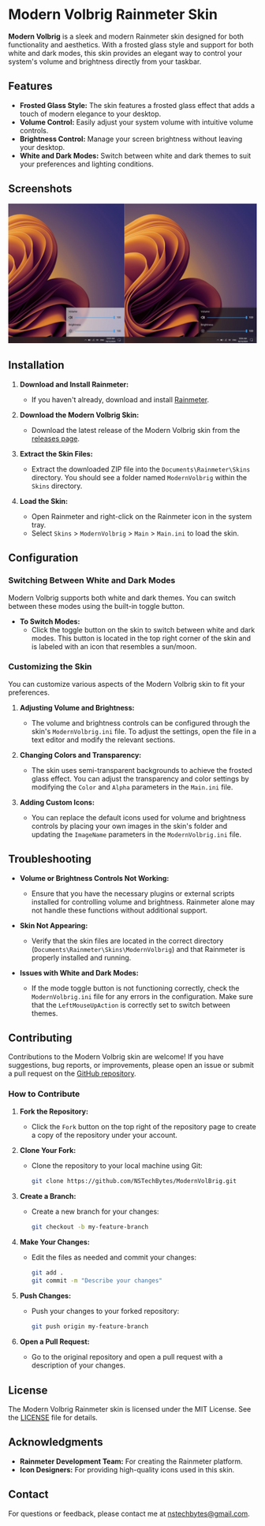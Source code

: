 # Modern Volbrig Rainmeter Skin

**Modern Volbrig** is a sleek and modern Rainmeter skin designed for both functionality and aesthetics. With a frosted glass style and support for both white and dark modes, this skin provides an elegant way to control your system's volume and brightness directly from your taskbar.

## Features

- **Frosted Glass Style:** The skin features a frosted glass effect that adds a touch of modern elegance to your desktop.
- **Volume Control:** Easily adjust your system volume with intuitive volume controls.
- **Brightness Control:** Manage your screen brightness without leaving your desktop.
- **White and Dark Modes:** Switch between white and dark themes to suit your preferences and lighting conditions.

## Screenshots

![Modern Volbrig Screenshot](https://github.com/NSTechBytes/Projects-Templates/blob/main/RainmeterSkins/ModernVolBrig/Untitled%20design.png)

## Installation

1. **Download and Install Rainmeter:**
   - If you haven't already, download and install [Rainmeter](https://www.rainmeter.net/).

2. **Download the Modern Volbrig Skin:**
   - Download the latest release of the Modern Volbrig skin from the [releases page](https://github.com/NSTechBytes/ModernVolBrig/releases/tag/ModernVolBrig).

3. **Extract the Skin Files:**
   - Extract the downloaded ZIP file into the `Documents\Rainmeter\Skins` directory. You should see a folder named `ModernVolbrig` within the `Skins` directory.

4. **Load the Skin:**
   - Open Rainmeter and right-click on the Rainmeter icon in the system tray.
   - Select `Skins` > `ModernVolbrig` > `Main` > `Main.ini` to load the skin.

## Configuration

### Switching Between White and Dark Modes

Modern Volbrig supports both white and dark themes. You can switch between these modes using the built-in toggle button.

- **To Switch Modes:**
  - Click the toggle button on the skin to switch between white and dark modes. This button is located in the top right corner of the skin and is labeled with an icon that resembles a sun/moon.

### Customizing the Skin

You can customize various aspects of the Modern Volbrig skin to fit your preferences.

1. **Adjusting Volume and Brightness:**
   - The volume and brightness controls can be configured through the skin's `ModernVolbrig.ini` file. To adjust the settings, open the file in a text editor and modify the relevant sections.

2. **Changing Colors and Transparency:**
   - The skin uses semi-transparent backgrounds to achieve the frosted glass effect. You can adjust the transparency and color settings by modifying the `Color` and `Alpha` parameters in the `Main.ini` file.

3. **Adding Custom Icons:**
   - You can replace the default icons used for volume and brightness controls by placing your own images in the skin's folder and updating the `ImageName` parameters in the `ModernVolbrig.ini` file.

## Troubleshooting

- **Volume or Brightness Controls Not Working:**
  - Ensure that you have the necessary plugins or external scripts installed for controlling volume and brightness. Rainmeter alone may not handle these functions without additional support.

- **Skin Not Appearing:**
  - Verify that the skin files are located in the correct directory (`Documents\Rainmeter\Skins\ModernVolbrig`) and that Rainmeter is properly installed and running.

- **Issues with White and Dark Modes:**
  - If the mode toggle button is not functioning correctly, check the `ModernVolbrig.ini` file for any errors in the configuration. Make sure that the `LeftMouseUpAction` is correctly set to switch between themes.

## Contributing

Contributions to the Modern Volbrig skin are welcome! If you have suggestions, bug reports, or improvements, please open an issue or submit a pull request on the [GitHub repository](https://github.com/NSTechBytes/ModernVolBrig).

### How to Contribute

1. **Fork the Repository:**
   - Click the `Fork` button on the top right of the repository page to create a copy of the repository under your account.

2. **Clone Your Fork:**
   - Clone the repository to your local machine using Git:
     ```bash
     git clone https://github.com/NSTechBytes/ModernVolBrig.git
     ```

3. **Create a Branch:**
   - Create a new branch for your changes:
     ```bash
     git checkout -b my-feature-branch
     ```

4. **Make Your Changes:**
   - Edit the files as needed and commit your changes:
     ```bash
     git add .
     git commit -m "Describe your changes"
     ```

5. **Push Changes:**
   - Push your changes to your forked repository:
     ```bash
     git push origin my-feature-branch
     ```

6. **Open a Pull Request:**
   - Go to the original repository and open a pull request with a description of your changes.

## License

The Modern Volbrig Rainmeter skin is licensed under the MIT License. See the [LICENSE](https://github.com/NSTechBytes/ModernVolBrig/blob/main/LISENCE.md) file for details.

## Acknowledgments

- **Rainmeter Development Team:** For creating the Rainmeter platform.
- **Icon Designers:** For providing high-quality icons used in this skin.

## Contact

For questions or feedback, please contact me at nstechbytes@gmail.com.

